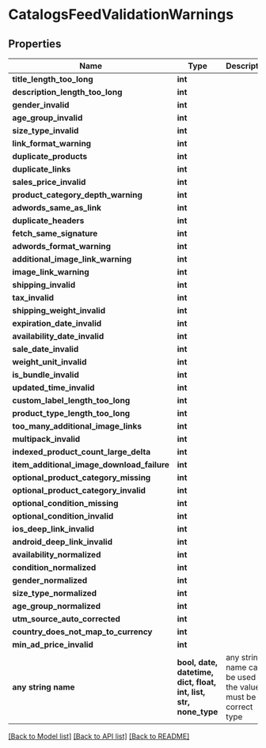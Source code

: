 # CatalogsFeedValidationWarnings


## Properties
Name | Type | Description | Notes
------------ | ------------- | ------------- | -------------
**title_length_too_long** | **int** |  | [optional] 
**description_length_too_long** | **int** |  | [optional] 
**gender_invalid** | **int** |  | [optional] 
**age_group_invalid** | **int** |  | [optional] 
**size_type_invalid** | **int** |  | [optional] 
**link_format_warning** | **int** |  | [optional] 
**duplicate_products** | **int** |  | [optional] 
**duplicate_links** | **int** |  | [optional] 
**sales_price_invalid** | **int** |  | [optional] 
**product_category_depth_warning** | **int** |  | [optional] 
**adwords_same_as_link** | **int** |  | [optional] 
**duplicate_headers** | **int** |  | [optional] 
**fetch_same_signature** | **int** |  | [optional] 
**adwords_format_warning** | **int** |  | [optional] 
**additional_image_link_warning** | **int** |  | [optional] 
**image_link_warning** | **int** |  | [optional] 
**shipping_invalid** | **int** |  | [optional] 
**tax_invalid** | **int** |  | [optional] 
**shipping_weight_invalid** | **int** |  | [optional] 
**expiration_date_invalid** | **int** |  | [optional] 
**availability_date_invalid** | **int** |  | [optional] 
**sale_date_invalid** | **int** |  | [optional] 
**weight_unit_invalid** | **int** |  | [optional] 
**is_bundle_invalid** | **int** |  | [optional] 
**updated_time_invalid** | **int** |  | [optional] 
**custom_label_length_too_long** | **int** |  | [optional] 
**product_type_length_too_long** | **int** |  | [optional] 
**too_many_additional_image_links** | **int** |  | [optional] 
**multipack_invalid** | **int** |  | [optional] 
**indexed_product_count_large_delta** | **int** |  | [optional] 
**item_additional_image_download_failure** | **int** |  | [optional] 
**optional_product_category_missing** | **int** |  | [optional] 
**optional_product_category_invalid** | **int** |  | [optional] 
**optional_condition_missing** | **int** |  | [optional] 
**optional_condition_invalid** | **int** |  | [optional] 
**ios_deep_link_invalid** | **int** |  | [optional] 
**android_deep_link_invalid** | **int** |  | [optional] 
**availability_normalized** | **int** |  | [optional] 
**condition_normalized** | **int** |  | [optional] 
**gender_normalized** | **int** |  | [optional] 
**size_type_normalized** | **int** |  | [optional] 
**age_group_normalized** | **int** |  | [optional] 
**utm_source_auto_corrected** | **int** |  | [optional] 
**country_does_not_map_to_currency** | **int** |  | [optional] 
**min_ad_price_invalid** | **int** |  | [optional] 
**any string name** | **bool, date, datetime, dict, float, int, list, str, none_type** | any string name can be used but the value must be the correct type | [optional]

[[Back to Model list]](../README.md#documentation-for-models) [[Back to API list]](../README.md#documentation-for-api-endpoints) [[Back to README]](../README.md)


